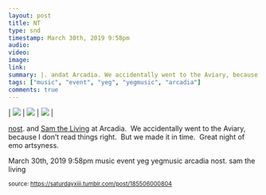 ```yaml
---
layout: post
title: NT
type: snd
timestamp: March 30th, 2019 9:58pm
audio: 
video: 
image: 
link: 
summary: |. andat Arcadia. We accidentally went to the Aviary, because I don’t read things right. But we made it in time. Great night of emo artsy...
tags: ["music", "event", "yeg", "yegmusic", "arcadia"]
comments: true
---
```


| <img src="https://saturdayxiii.github.io/media/185506000804_0.gif"/> | <img src="https://saturdayxiii.github.io/media/185506000804_1.jpg"/> | <img src="https://saturdayxiii.github.io/media/185506000804_2.jpg"/> |

<a href="https://abandcallednost.bandcamp.com" target="_blank">nost</a>. and <a href="https://abandcallednost.bandcamp.com" target="_blank">Sam the Living</a> at Arcadia.  We accidentally went to the Aviary, because I don’t read things right.  But we made it in time.  Great night of emo artsyness.
 
  <div id="footer">
      <span id="timestamp"> March 30th, 2019 9:58pm </span>
        <span class="tag">music</span>
  <span class="tag">event</span>
  <span class="tag">yeg</span>
  <span class="tag">yegmusic</span>
  <span class="tag">arcadia</span>
  <span class="tag">nost.</span>
  <span class="tag">sam the living</span>
  
  </body>
        </html>
        
<small>source: https://saturdayxiii.tumblr.com/post/185506000804</small>